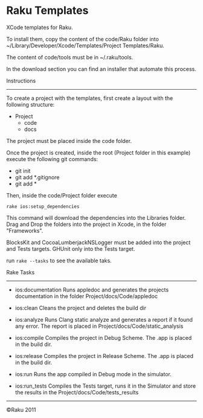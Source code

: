Raku Templates
=================
XCode templates for Raku.

To install them, copy the content of the code/Raku folder into ~/Library/Developer/Xcode/Templates/Project Templates/Raku.

The content of code/tools must be in ~/.raku/tools.

In the download section you can find an installer that automate this process.

Instructions
____________
To create a project with the templates, first create a layout with the following structure:

- Project
	- code
	- docs
	
The project must be placed inside the code folder.

Once the project is created, inside the root (Project folder in this example) execute the following git commands:

- git init
- git add *.gitignore
- git add *

Then, inside the code/Project folder execute

`rake ios:setup_dependencies`

This command will download the dependencies into the Libraries folder. Drag and Drop the folders into the project in Xcode, in the folder "Frameworks".

BlocksKit and CocoaLumberjackNSLogger must be added into the project and Tests targets.
GHUnit only into the Tests target.

run `rake --tasks` to see the available taks.

Rake Tasks
__________

- ios:documentation
Runs appledoc and generates the projects documentation in the folder Project/docs/Code/appledoc

- ios:clean
Cleans the project and deletes the build dir

- ios:analyze
Runs Clang static analyze and generates a report if it found any error. The report is placed in Project/docs/Code/static_analysis

- ios:compile
Compiles the project in Debug Scheme. The .app is placed in the build dir.

- ios:release
Compiles the project in Release Scheme. The .app is placed in the build dir.

- ios:run
Runs the app compiled in Debug mode in the simulator.

- ios:run_tests
Compiles the Tests target, runs it in the Simulator and store the results in the Project/docs/Code/tests_results

	

__________________
&copy;Raku 2011